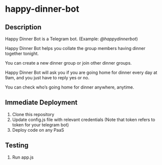 # happy-dinner-bot

## Description
Happy Dinner Bot is a Telegram bot. (Example: *@happydinnerbot*)

Happy Dinner Bot helps you collate the group members having dinner together tonight.

You can create a new dinner group or join other dinner groups.

Happy Dinner Bot will ask you if you are going home for dinner every day at 9am, and you just have to reply yes or no.

You can check who’s going home for dinner anywhere, anytime.

## Immediate Deployment

1. Clone this repository
2. Update config.js file with relevant credentials (Note that token refers to token for your telegram bot)
3. Deploy code on any PaaS

## Testing
1. Run app.js

